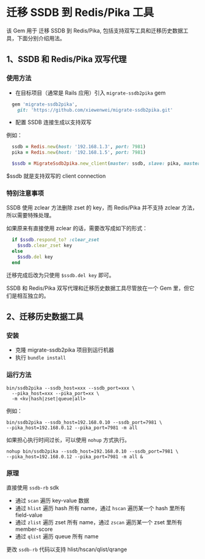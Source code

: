 
# 迁移 SSDB 到 Redis/Pika 工具

该 Gem 用于 迁移 SSDB 到 Redis/Pika, 包括支持双写工具和迁移历史数据工具，下面分别介绍用法。

## 1、SSDB 和 Redis/Pika 双写代理

### 使用方法

* 在目标项目（通常是 Rails 应用）引入 `migrate-ssdb2pika` gem

```ruby
  gem 'migrate-ssdb2pika',
    git: 'https://github.com/xiewenwei/migrate-ssdb2pika.git'
```

* 配置 SSDB 连接生成以支持双写

例如：

```ruby
  ssdb = Redis.new(host: '192.168.1.3', port: 7981)
  pika = Redis.new(host: '192.168.1.5', port: 7981)

  $ssdb = MigrateSsdb2pika.new_client(master: ssdb, slave: pika, master_is_ssdb: true)
```

$ssdb 就是支持双写的 client connection

### 特别注意事项

SSDB 使用 zclear 方法删除 zset 的 key，而 Redis/Pika 并不支持 zclear 方法，所以需要特殊处理。

如果原来有直接使用 zclear 的话，需要改写成如下的形式：

```ruby
  if $ssdb.respond_to? :clear_zset
    $ssdb.clear_zset key
  else
    $ssdb.del key
  end
```

迁移完成后改为只使用 `$ssdb.del key` 即可。

SSDB 和 Redis/Pika 双写代理和迁移历史数据工具尽管放在一个 Gem 里，但它们是相互独立的。

## 2、迁移历史数据工具

### 安装

* 克隆 migrate-ssdb2pika 项目到运行机器
* 执行 `bundle install`

### 运行方法

```shell
bin/ssdb2pika --ssdb_host=xxx --ssdb_port=xxx \
  --pika_host=xxx --pika_port=xx \
  -m <kv|hash|zset|queue|all>
```

例如：

```shell
bin/ssdb2pika --ssdb_host=192.168.0.10 --ssdb_port=7981 \
--pika_host=192.168.0.12 --pika_port=7981 -m all
```

如果担心执行时间过长，可以使用 `nohup` 方式执行。

```shell
nohup bin/ssdb2pika --ssdb_host=192.168.0.10 --ssdb_port=7981 \
--pika_host=192.168.0.12 --pika_port=7981 -m all &
```

### 原理

直接使用 `ssdb-rb` sdk

* 通过 `scan` 遍历 key-value 数据
* 通过 `hlist` 遍历 hash 所有 name，通过 `hscan` 遍历某一个 hash 里所有 field-value
* 通过 `zlist` 遍历 zset 所有 name，通过 `zscan` 遍历某一个 zset 里所有 member-score
* 通过 `qlist` 遍历 queue 所有 name

更改 `ssdb-rb` 代码以支持 hlist/hscan/qlist/qrange
